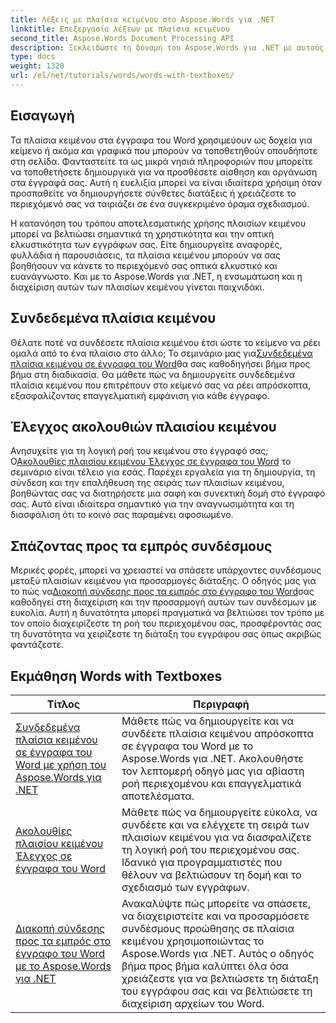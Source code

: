 ```yaml
---
title: Λέξεις με πλαίσια κειμένου στο Aspose.Words για .NET
linktitle: Επεξεργασία λέξεων με πλαίσια κειμένου
second_title: Aspose.Words Document Processing API
description: Ξεκλειδώστε τη δύναμη του Aspose.Words για .NET με αυτούς τους λεπτομερείς οδηγούς για την εργασία με πλαίσια κειμένου, τη βελτίωση του σχεδιασμού και της λειτουργικότητας των εγγράφων.
type: docs
weight: 1320
url: /el/net/tutorials/words/words-with-textboxes/
---
```

## Εισαγωγή

Τα πλαίσια κειμένου στα έγγραφα του Word χρησιμεύουν ως δοχεία για κείμενο ή ακόμα και γραφικά που μπορούν να τοποθετηθούν οπουδήποτε στη σελίδα. Φανταστείτε τα ως μικρά νησιά πληροφοριών που μπορείτε να τοποθετήσετε δημιουργικά για να προσθέσετε αίσθηση και οργάνωση στα έγγραφά σας. Αυτή η ευελιξία μπορεί να είναι ιδιαίτερα χρήσιμη όταν προσπαθείτε να δημιουργήσετε σύνθετες διατάξεις ή χρειάζεστε το περιεχόμενό σας να ταιριάζει σε ένα συγκεκριμένο όραμα σχεδιασμού.

Η κατανόηση του τρόπου αποτελεσματικής χρήσης πλαισίων κειμένου μπορεί να βελτιώσει σημαντικά τη χρηστικότητα και την οπτική ελκυστικότητα των εγγράφων σας. Είτε δημιουργείτε αναφορές, φυλλάδια ή παρουσιάσεις, τα πλαίσια κειμένου μπορούν να σας βοηθήσουν να κάνετε το περιεχόμενό σας οπτικά ελκυστικό και ευανάγνωστο. Και με το Aspose.Words για .NET, η ενσωμάτωση και η διαχείριση αυτών των πλαισίων κειμένου γίνεται παιχνιδάκι.

## Συνδεδεμένα πλαίσια κειμένου

 Θέλατε ποτέ να συνδέσετε πλαίσια κειμένου έτσι ώστε το κείμενο να ρέει ομαλά από το ένα πλαίσιο στο άλλο; Το σεμινάριο μας για[Συνδεδεμένα πλαίσια κειμένου σε έγγραφα του Word](./linked-text-boxes/)θα σας καθοδηγήσει βήμα προς βήμα στη διαδικασία. Θα μάθετε πώς να δημιουργείτε συνδεδεμένα πλαίσια κειμένου που επιτρέπουν στο κείμενό σας να ρέει απρόσκοπτα, εξασφαλίζοντας επαγγελματική εμφάνιση για κάθε έγγραφο.

## Έλεγχος ακολουθιών πλαισίου κειμένου

 Ανησυχείτε για τη λογική ροή του κειμένου στο έγγραφό σας; Ο[Ακολουθίες πλαισίου κειμένου Έλεγχος σε έγγραφα του Word](./textbox-sequences-check/) το σεμινάριο είναι τέλειο για εσάς. Παρέχει εργαλεία για τη δημιουργία, τη σύνδεση και την επαλήθευση της σειράς των πλαισίων κειμένου, βοηθώντας σας να διατηρήσετε μια σαφή και συνεκτική δομή στο έγγραφό σας. Αυτό είναι ιδιαίτερα σημαντικό για την αναγνωσιμότητα και τη διασφάλιση ότι το κοινό σας παραμένει αφοσιωμένο.

## Σπάζοντας προς τα εμπρός συνδέσμους

 Μερικές φορές, μπορεί να χρειαστεί να σπάσετε υπάρχοντες συνδέσμους μεταξύ πλαισίων κειμένου για προσαρμογές διάταξης. Ο οδηγός μας για το πώς να[Διακοπή σύνδεσης προς τα εμπρός στο έγγραφο του Word](./break-forward-link/)σας καθοδηγεί στη διαχείριση και την προσαρμογή αυτών των συνδέσμων με ευκολία. Αυτή η δυνατότητα μπορεί πραγματικά να βελτιώσει τον τρόπο με τον οποίο διαχειρίζεστε τη ροή του περιεχομένου σας, προσφέροντάς σας τη δυνατότητα να χειρίζεστε τη διάταξη του εγγράφου σας όπως ακριβώς φαντάζεστε.

## Εκμάθηση Words with Textboxes
| Τίτλος | Περιγραφή |
| --- | --- |
| [Συνδεδεμένα πλαίσια κειμένου σε έγγραφα του Word με χρήση του Aspose.Words για .NET](./linked-text-boxes/) | Μάθετε πώς να δημιουργείτε και να συνδέετε πλαίσια κειμένου απρόσκοπτα σε έγγραφα του Word με το Aspose.Words για .NET. Ακολουθήστε τον λεπτομερή οδηγό μας για αβίαστη ροή περιεχομένου και επαγγελματικά αποτελέσματα. |
| [Ακολουθίες πλαισίου κειμένου Έλεγχος σε έγγραφα του Word](./textbox-sequences-check/) | Μάθετε πώς να δημιουργείτε εύκολα, να συνδέετε και να ελέγχετε τη σειρά των πλαισίων κειμένου για να διασφαλίζετε τη λογική ροή του περιεχομένου σας. Ιδανικό για προγραμματιστές που θέλουν να βελτιώσουν τη δομή και το σχεδιασμό των εγγράφων. |
| [Διακοπή σύνδεσης προς τα εμπρός στο έγγραφο του Word με το Aspose.Words για .NET](./break-forward-link/) | Ανακαλύψτε πώς μπορείτε να σπάσετε, να διαχειριστείτε και να προσαρμόσετε συνδέσμους προώθησης σε πλαίσια κειμένου χρησιμοποιώντας το Aspose.Words για .NET. Αυτός ο οδηγός βήμα προς βήμα καλύπτει όλα όσα χρειάζεστε για να βελτιώσετε τη διάταξη του εγγράφου σας και να βελτιώσετε τη διαχείριση αρχείων του Word. |